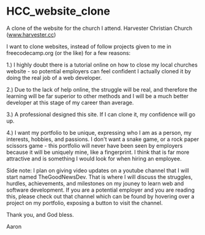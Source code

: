 # HCC_website_clone
A clone of the website for the church I attend. Harvester Christian Church (www.harvester.cc)

I want to clone websites, instead of follow projects given to me in freecodecamp.org (or the like) for a few reasons:

1.) I highly doubt there is a tutorial online on how to close my local churches website - so potential employers can feel confident I actually cloned it by doing the real job of a web developer.

2.) Due to the lack of help online, the struggle will be real, and therefore the learning will be far superior to other methods and I will be a much better developer at this stage of my career than average.

3.) A professional designed this site. If I can clone it, my confidence will go up. 

4.) I want my portfolio to be unique, expressing who I am as a person, my interests, hobbies, and passions. I don't want a snake game, or a rock paper scissors game - this portfolio will never have been seen by employers because it will be uniquely mine, like a fingerprint. I think that is far more attractive and is something I would look for when hiring an employee. 


Side note: I plan on giving video updates on a youtube channel that I will start named TheGoodNewsDev. That is where I will discuss the struggles, hurdles, achievements, and milestones on my jouney to learn web and software development. If you are a potential employer and you are reading this, please check out that channel which can be found by hovering over a project on my portfolio, exposing a button to visit the channel.

Thank you, and God bless.

Aaron
